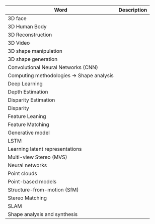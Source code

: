 | Word                                     | Description |
| ---------------------------------------- | ----------- |
| 3D face                                  |             |
| 3D Human Body                            |             |
| 3D Reconstruction                        |             |
| 3D Video                                 |             |
| 3D shape manipulation                    |             |
| 3D shape generation                      |             |
| Convolutional Neural Networks (CNN)      |             |
| Computing methodologies → Shape analysis |             |
| Deep Learning                            |             |
| Depth Estimation                         |             |
| Disparity Estimation                     |             |
| Disparity                                |             |
| Feature Leaning                          |             |
| Feature Matching                         |             |
| Generative  model                        |             |
| LSTM                                     |             |
| Learning latent representations          |             |
| Multi-view Stereo (MVS)                  |             |
| Neural networks                          |             |
| Point clouds                             |             |
| Point-based models                       |             |
| Structure-from-motion (SfM)              |             |
| Stereo Matching                          |             |
| SLAM                                     |             |
| Shape analysis and synthesis             |             |
